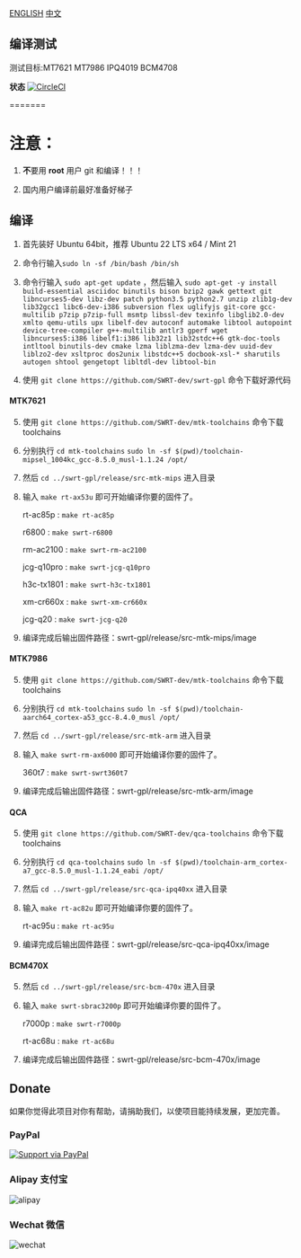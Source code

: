
[ENGLISH](README_en.md) [中文](README.md)

## 编译测试

测试目标:MT7621 MT7986 IPQ4019 BCM4708

**状态** [![CircleCI](https://dl.circleci.com/status-badge/img/gh/SWRT-dev/swrt-gpl/tree/master.svg?style=svg)](https://dl.circleci.com/status-badge/redirect/gh/SWRT-dev/swrt-gpl/tree/master)

=======

注意：
======

1. **不**要用 **root** 用户 git 和编译！！！

2. 国内用户编译前最好准备好梯子

## 编译

1. 首先装好 Ubuntu 64bit，推荐  Ubuntu 22 LTS x64 / Mint 21

2. 命令行输入`sudo ln -sf /bin/bash /bin/sh`

3. 命令行输入 `sudo apt-get update` ，然后输入
   `sudo apt-get -y install build-essential asciidoc binutils bison bzip2 gawk gettext git libncurses5-dev libz-dev patch python3.5 python2.7 unzip zlib1g-dev lib32gcc1 libc6-dev-i386 subversion flex uglifyjs git-core gcc-multilib p7zip p7zip-full msmtp libssl-dev texinfo libglib2.0-dev xmlto qemu-utils upx libelf-dev autoconf automake libtool autopoint device-tree-compiler g++-multilib antlr3 gperf wget libncurses5:i386 libelf1:i386 lib32z1 lib32stdc++6 gtk-doc-tools intltool binutils-dev cmake lzma liblzma-dev lzma-dev uuid-dev liblzo2-dev xsltproc dos2unix libstdc++5 docbook-xsl-* sharutils autogen shtool gengetopt libltdl-dev libtool-bin`

4. 使用 `git clone https://github.com/SWRT-dev/swrt-gpl` 命令下载好源代码
   
#### MTK7621

5. 使用 `git clone https://github.com/SWRT-dev/mtk-toolchains` 命令下载toolchains

6. 分别执行 `cd mtk-toolchains`
   `sudo ln -sf $(pwd)/toolchain-mipsel_1004kc_gcc-8.5.0_musl-1.1.24 /opt/`

7. 然后 `cd ../swrt-gpl/release/src-mtk-mips` 进入目录

8. 输入 `make rt-ax53u` 即可开始编译你要的固件了。
   
   rt-ac85p : `make rt-ac85p`
   
   r6800 : `make swrt-r6800`
   
   rm-ac2100 : `make swrt-rm-ac2100`
   
   jcg-q10pro : `make swrt-jcg-q10pro`
   
   h3c-tx1801 : `make swrt-h3c-tx1801`

   xm-cr660x : `make swrt-xm-cr660x`

   jcg-q20 : `make swrt-jcg-q20`

9. 编译完成后输出固件路径：swrt-gpl/release/src-mtk-mips/image

#### MTK7986

5. 使用 `git clone https://github.com/SWRT-dev/mtk-toolchains` 命令下载toolchains

6. 分别执行 `cd mtk-toolchains`
   `sudo ln -sf $(pwd)/toolchain-aarch64_cortex-a53_gcc-8.4.0_musl /opt/`

7. 然后 `cd ../swrt-gpl/release/src-mtk-arm` 进入目录

8. 输入 `make swrt-rm-ax6000` 即可开始编译你要的固件了。

   360t7 : `make swrt-swrt360t7`

9. 编译完成后输出固件路径：swrt-gpl/release/src-mtk-arm/image

#### QCA

5. 使用 `git clone https://github.com/SWRT-dev/qca-toolchains` 命令下载toolchains

6. 分别执行 `cd qca-toolchains`
	`sudo ln -sf $(pwd)/toolchain-arm_cortex-a7_gcc-8.5.0_musl-1.1.24_eabi /opt/`

7. 然后 `cd ../swrt-gpl/release/src-qca-ipq40xx` 进入目录

8. 输入 `make rt-ac82u` 即可开始编译你要的固件了。

	rt-ac95u : `make rt-ac95u`

9. 编译完成后输出固件路径：swrt-gpl/release/src-qca-ipq40xx/image


#### BCM470X

5. 然后 `cd ../swrt-gpl/release/src-bcm-470x` 进入目录

6. 输入 `make swrt-sbrac3200p` 即可开始编译你要的固件了。

	r7000p : `make swrt-r7000p`

	rt-ac68u : `make rt-ac68u`

7. 编译完成后输出固件路径：swrt-gpl/release/src-bcm-470x/image

## Donate

如果你觉得此项目对你有帮助，请捐助我们，以使项目能持续发展，更加完善。

### PayPal

[![Support via PayPal](https://cdn.rawgit.com/twolfson/paypal-github-button/1.0.0/dist/button.svg)](https://paypal.me/paldier9/)

### Alipay 支付宝

![alipay](doc/alipay_donate.jpg)

### Wechat 微信

![wechat](doc/wechat_donate.jpg)


